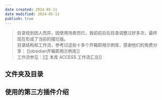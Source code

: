 ```yaml
---
date created: 2024-05-11
date modified: 2024-05-11
publish: true
---
```


> 目录规划因人而异，因使用场景而已，我前前后后目录调整过好多次，最终现在形成了当前的摆烂版。  
> 目录结构和工作流，参考过这些十多个开箱即用示例库，感谢他们的免费分享： [[obsidian开箱即用示例库]]  
> 工作流参见：[[∑ 本库 ACCESS 工作流汇总]]

## 文件夹及目录

## 使用的第三方插件介绍